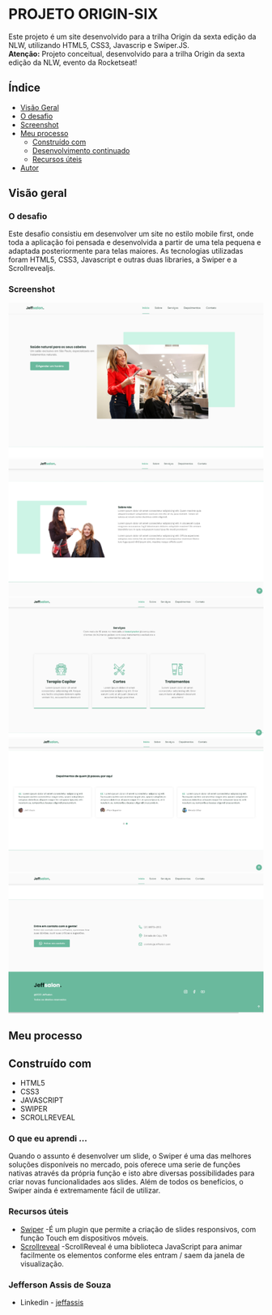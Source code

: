 # PROJETO ORIGIN-SIX

Este projeto é um site desenvolvido para a trilha Origin da sexta edição da NLW, utilizando HTML5, CSS3, Javascrip e Swiper.JS.
<br><b>Atenção:</b> Projeto conceitual, desenvolvido para a trilha Origin da sexta edição da NLW, evento da Rocketseat!


## Índice

  - [Visão Geral](#Visão-Geral)
  - [O desafio](#O-desafio)
  - [Screenshot](#screenshot)
- [Meu processo](#Meu-processo)
  - [Construído com](#Construído-com)
  - [Desenvolvimento continuado](#desenvolvimento-continuado)
  - [Recursos úteis](#recursos-uteis)
- [Autor](#Autor)



## Visão geral

### O desafio

Este desafio consistiu em desenvolver um site no estilo mobile first, onde toda a aplicação foi pensada e desenvolvida a partir de uma tela pequena e adaptada posteriormente para telas maiores. As tecnologias utilizadas
foram HTML5, CSS3, Javascript e outras duas libraries, a Swiper e a Scrollrevealjs.

### Screenshot

![Interface projeto OriginSix](https://github.com/jeffassis/OriginSix/blob/main/Imagens/web1.png)
![Interface projeto OriginSix](https://github.com/jeffassis/OriginSix/blob/main/Imagens/web2.png)
![Interface projeto OriginSix](https://github.com/jeffassis/OriginSix/blob/main/Imagens/web3.png)
![Interface projeto OriginSix](https://github.com/jeffassis/OriginSix/blob/main/Imagens/web4.png)
![Interface projeto OriginSix](https://github.com/jeffassis/OriginSix/blob/main/Imagens/web5.png)


## Meu processo

## Construído com

- HTML5
- CSS3
- JAVASCRIPT
- SWIPER
- SCROLLREVEAL


### O que eu aprendi ...

Quando o assunto é desenvolver um slide, o Swiper é uma das melhores soluções disponíveis no mercado, pois oferece uma serie de funções nativas através da própria função e isto
abre diversas possibilidades para criar novas funcionalidades aos slides. Além de todos os benefícios, o Swiper ainda é extremamente fácil de utilizar. 


### Recursos úteis

- [Swiper](https://swiperjs.com/) -É um plugin que permite a criação de slides responsivos, com função Touch em dispositivos móveis. 
- [Scrollreveal](https://scrollrevealjs.org/) -ScrollReveal é uma biblioteca JavaScript para animar facilmente os elementos conforme eles entram / saem da janela de visualização.


### Jefferson Assis de Souza

- Linkedin - [jeffassis](https://www.linkedin.com/in/jefferson-assis-de-souza-bb157297/)
